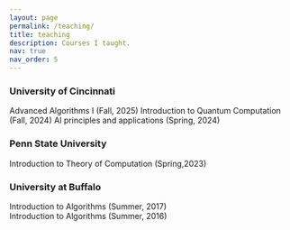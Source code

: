 ```yaml
---
layout: page
permalink: /teaching/
title: teaching
description: Courses I taught.
nav: true
nav_order: 5
---
```


### University of Cincinnati
Advanced Algorithms I (Fall, 2025)
Introduction to Quantum Computation (Fall, 2024)
AI principles and applications (Spring, 2024)

### Penn State University
Introduction to Theory of Computation (Spring,2023)

### University at Buffalo
Introduction to Algorithms (Summer, 2017)  
Introduction to Algorithms (Summer, 2016)



<!-- 
For now, this page is assumed to be a static description of your courses. You can convert it to a collection similar to `_projects/` so that you can have a dedicated page for each course.

Organize your courses by years, topics, or universities, however you like!
-->